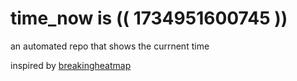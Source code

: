 # time_now is (( 1734951600745 ))

an automated repo that shows the currnent time

inspired by [breakingheatmap](https://github.com/breakingheatmap/breakingheatmap)